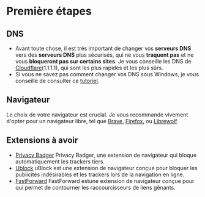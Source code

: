 ﻿# Première étapes

## DNS
 - Avant toute chose, il est très important de changer vos **serveurs
   DNS** vers des **serveurs DNS** plus sécurisés, qui ne vous
   **traquent pas** et ne vous **bloqueront pas sur certains sites**. Je vous conseille les DNS de
   [Cloudflare](https://www.cloudflare.com/fr-fr/learning/dns/what-is-1.1.1.1/)(1.1.1.1), qui sont les plus rapides et les plus sûrs.
 - Si vous ne savez pas comment changer vos DNS sous Windows, je vous conseille de consulter ce [tutoriel](https://developers.cloudflare.com/1.1.1.1/setup/windows/).

## Navigateur
Le choix de votre navigateur est crucial. Je vous recommande vivement d'opter pour un navigateur libre, tel que [Brave](https://brave.com/fr/), [Firefox](https://www.mozilla.org/fr/firefox/new/), ou [Librewolf](https://librewolf.net/).

## Extensions à avoir 

 - [Privacy Badger](https://privacybadger.org/) Privacy Badger, une extension de navigateur qui bloque automatiquement les trackers tiers.
 - [Ublock](https://ublockorigin.com/fr) uBlock est une extension de navigateur conçue pour bloquer les publicités indésirables et les trackers lors de la navigation en ligne.
 - [FastForward](https://fastforward.team/) FastForward  estune extension de navigateur conçue pour qui permet de contourner les raccourcisseurs de liens gênants.
